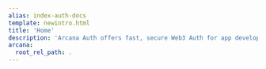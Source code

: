 ```yaml
---
alias: index-auth-docs
template: newintro.html
title: 'Home'
description: 'Arcana Auth offers fast, secure Web3 Auth for app developers. Use it to quickly enable Web2-like user onboarding in Web3 apps. Let authenticated users sign blockchain transactions in a jiffy. Learn more and check out Arcana Auth documentation.'
arcana:
  root_rel_path: .
---
```


#

<!--
Do not add any content here.
The default landing page is overridden.
-->